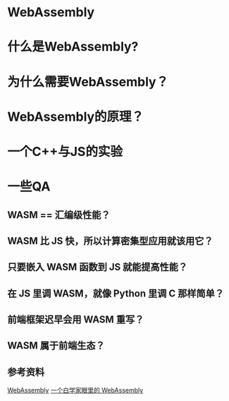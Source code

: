 # WebAssembly

# 什么是WebAssembly?

# 为什么需要WebAssembly？

# WebAssembly的原理？

# 一个C++与JS的实验

# 一些QA

## WASM == 汇编级性能？

## WASM 比 JS 快，所以计算密集型应用就该用它？

## 只要嵌入 WASM 函数到 JS 就能提高性能？

## 在 JS 里调 WASM，就像 Python 里调 C 那样简单？

## 前端框架迟早会用 WASM 重写？

## WASM 属于前端生态？

## 参考资料
[WebAssembly](https://zhuanlan.zhihu.com/p/25800318)
[一个白学家眼里的 WebAssembly](https://zhuanlan.zhihu.com/p/102692865)